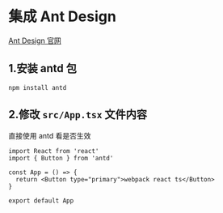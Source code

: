 # 集成 Ant Design

[Ant Design 官网](https://ant.design/components/overview-cn)

## 1.安装 antd 包

```
npm install antd
```

## 2.修改 `src/App.tsx` 文件内容

直接使用 antd 看是否生效

```tsx{5}
import React from 'react'
import { Button } from 'antd'

const App = () => {
  return <Button type="primary">webpack react ts</Button>
}

export default App
```
